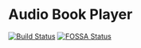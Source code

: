 # Audio Book Player

[![Build Status](https://api.cirrus-ci.com/github/teken/audiobookplayer.svg)](https://cirrus-ci.com/github/teken/audiobookplayer) [![FOSSA Status](https://app.fossa.io/api/projects/git%2Bgithub.com%2Fteken%2Faudiobookplayer.svg?type=shield)](https://app.fossa.io/projects/git%2Bgithub.com%2Fteken%2Faudiobookplayer?ref=badge_shield)
